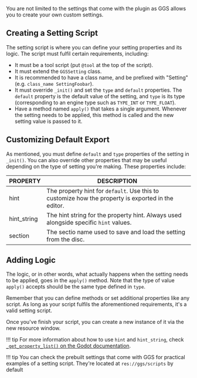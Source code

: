 You are not limited to the settings that come with the plugin as GGS allows you to create your own custom settings.

## Creating a Setting Script

The setting script is where you can define your setting properties and its logic. The script must fulfil certain requirements, including:

- It must be a tool script (put `@tool` at the top of the script).
- It must extend the `GGSSetting` class.
- It is recommended to have a class name, and be prefixed with "Setting" (e.g. `class_name SettingFoobar`).
- It must override `_init()` and set the `type` and `default` properties. The `default` property is the default value of the setting, and `type` is its type (corresponding to an engine type such as `TYPE_INT` or `TYPE_FLOAT`).
- Have a method named `apply()` that takes a single argument. Whenever the setting needs to be applied, this method is called and the new setting value is passed to it.

## Customizing Default Export

As mentioned, you must define `default` and `type` properties of the setting in `_init()`. You can also override other properties that may be useful depending on the type of setting you're making. These properties include:

| PROPERTY          | DESCRIPTION |
| ----------------- | ----------- |
| hint              | The property hint for `default`. Use this to customize how the property is exported in the editor. |
| hint_string       | The hint string for the property hint. Always used alongside specific `hint` values. |
| section           | The sectio name used to save and load the setting from the disc. |

## Adding Logic

The logic, or in other words, what actually happens when the setting needs to be applied, goes in the `apply()` method. Note that the type of value `apply()` accepts should be the same type defined in `type`.

Remember that you can define methods or set additional properties like any script. As long as your script fulfils the aforementioned requirements, it's a valid setting script.

Once you've finish your script, you can create a new instance of it via the new resource window.

!!! tip
	For more information about how to use `hint` and `hint_string`, check [`_get_property_list()` on the Godot documentation](https://docs.godotengine.org/en/latest/classes/class_object.html#class-object-private-method-get-property-list).

!!! tip
	You can check the prebuilt settings that come with GGS for practical examples of a setting script. They're located at `res://ggs/scripts` by default